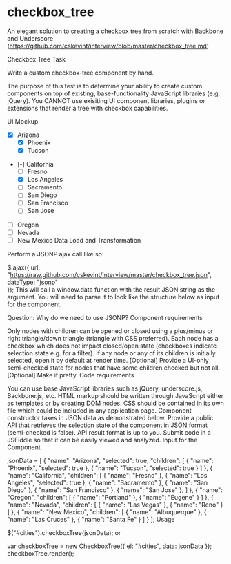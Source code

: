 checkbox_tree
=============

An elegant solution to creating a checkbox tree from scratch with Backbone and Underscore (https://github.com/cskevint/interview/blob/master/checkbox_tree.md)

Checkbox Tree
Task

Write a custom checkbox-tree component by hand.

The purpose of this test is to determine your ability to create custom components on top of existing, base-functionality JavaScript libraries (e.g. jQuery). You CANNOT use exisiting UI component libraries, plugins or extensions that render a tree with checkbox capabilities.

UI Mockup

+ [x] Arizona
  * [x] Phoenix
  * [x] Tucson
+ [-] California
  * [ ] Fresno
  * [x] Los Angeles
  * [ ] Sacramento
  * [ ] San Diego
  * [ ] San Francisco
  * [ ] San Jose
- [ ] Oregon
- [ ] Nevada
- [ ] New Mexico
Data Load and Transformation

Perform a JSONP ajax call like so:

$.ajax({
    url: "https://raw.github.com/cskevint/interview/master/checkbox_tree.json",
    dataType: "jsonp"   
});
This will call a window.data function with the result JSON string as the argument. You will need to parse it to look like the structure below as input for the component.

Question: Why do we need to use JSONP?
Component requirements

Only nodes with children can be opened or closed using a plus/minus or right triangle/down triangle (triangle with CSS preferred).
Each node has a checkbox which does not impact closed/open state (checkboxes indicate selection state e.g. for a filter).
If any node or any of its children is initially selected, open it by default at render time.
[Optional] Provide a UI-only semi-checked state for nodes that have some children checked but not all.
[Optional] Make it pretty.
Code requirements

You can use base JavaScript libraries such as jQuery, underscore.js, Backbone.js, etc.
HTML markup should be written through JavaScript either as templates or by creating DOM nodes.
CSS should be contained in its own file which could be included in any application page.
Component constructor takes in JSON data as demonstrated below.
Provide a public API that retrieves the selection state of the component in JSON format (semi-checked is false). API result format is up to you.
Submit code in a JSFiddle so that it can be easily viewed and analyzed.
Input for the Component

jsonData = [
    {
        "name": "Arizona",
        "selected": true,
        "children": [
            { "name": "Phoenix", "selected": true },
            { "name": "Tucson", "selected": true }
        ]
    },
    {
        "name": "California",
        "children": [
            { "name": "Fresno" },
            { "name": "Los Angeles", "selected": true },
            { "name": "Sacramento" },
            { "name": "San Diego" },
            { "name": "San Francisco" },
            { "name": "San Jose" },
        ]
    },
    {
        "name": "Oregon",
        "children": [
            { "name": "Portland" },
            { "name": "Eugene" }
        ]
    },
    {
        "name": "Nevada",
        "children": [
            { "name": "Las Vegas" },
            { "name": "Reno" }
        ]
    },
    {
        "name": "New Mexico",
        "children": [
            { "name": "Albuquerque" },
            { "name": "Las Cruces" },
            { "name": "Santa Fe" }
        ]
    }
];
Usage

$("#cities").checkboxTree(jsonData);
or

var checkboxTree = new CheckboxTree({
    el: "#cities",
    data: jsonData
});
checkboxTree.render();
